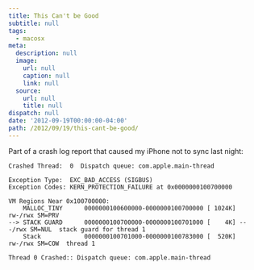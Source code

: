 ```yaml
---
title: This Can't be Good
subtitle: null
tags:
  - macosx
meta:
  description: null
  image:
    url: null
    caption: null
    link: null
  source:
    url: null
    title: null
dispatch: null
date: '2012-09-19T00:00:00-04:00'
path: /2012/09/19/this-cant-be-good/
---
```


Part of a crash log report that caused my iPhone not to sync last night:

	Crashed Thread:  0  Dispatch queue: com.apple.main-thread

	Exception Type:  EXC_BAD_ACCESS (SIGBUS)
	Exception Codes: KERN_PROTECTION_FAILURE at 0x0000000100700000

	VM Regions Near 0x100700000:
	    MALLOC_TINY      0000000100600000-0000000100700000 [ 1024K] rw-/rwx SM=PRV  
	--> STACK GUARD      0000000100700000-0000000100701000 [    4K] ---/rwx SM=NUL  stack guard for thread 1
	    Stack            0000000100701000-0000000100783000 [  520K] rw-/rwx SM=COW  thread 1

	Thread 0 Crashed:: Dispatch queue: com.apple.main-thread

